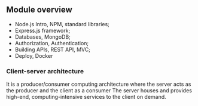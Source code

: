 ## Module overview

* Node.js Intro, NPM, standard libraries;
* Express.js framework; 
* Databases, MongoDB;
* Authorization, Authentication;
* Building APIs, REST API, MVC; 
* Deploy, Docker


### Client-server architecture

It is a producer/consumer computing architecture where the server acts as the producer and the client as a consumer
The server houses and provides high-end, computing-intensive services to the client on demand.








